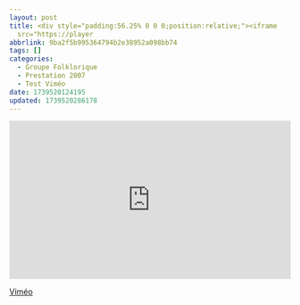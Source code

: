 ```yaml
---
layout: post
title: <div style="padding:56.25% 0 0 0;position:relative;"><iframe
  src="https://player
abbrlink: 9ba2f5b995364794b2e38952a098bb74
tags: []
categories:
  - Groupe Folklorique
  - Prestation 2007
  - Test Viméo
date: 1739520124195
updated: 1739520286178
---
```


<div style="padding:56.25% 0 0 0;position:relative;"><iframe src="https://player.vimeo.com/video/24375494?h=5f4bcece0f&amp;badge=0&amp;autopause=0&amp;player_id=0&amp;app_id=58479" frameborder="0" allow="autoplay; fullscreen; picture-in-picture; clipboard-write; encrypted-media" style="position:absolute;top:0;left:0;width:100%;height:100%;" title="Fete de l'association N'Dzouana - juin 2007 - 3ème partie"></iframe></div><script src="https://player.vimeo.com/api/player.js"></script>

[Viméo](https://vimeo.com/24375494/5f4bcece0f?share=copy)
